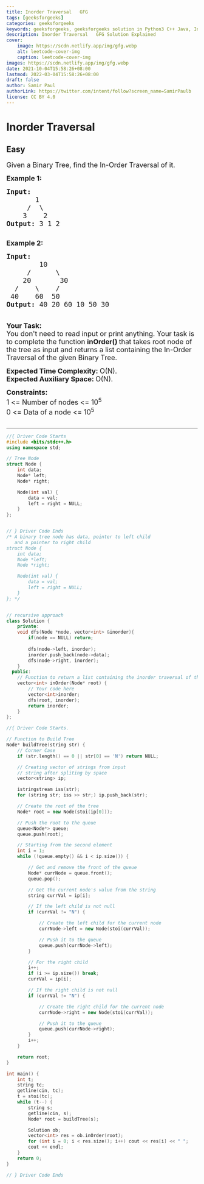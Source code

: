 ```yaml
---
title: Inorder Traversal   GFG
tags: [geeksforgeeks]
categories: geeksforgeeks
keywords: geeksforgeeks, geeksforgeeks solution in Python3 C++ Java, Inorder Traversal - GFG solution
description: Inorder Traversal   GFG Solution Explained
cover:
    image: https://scdn.netlify.app/img/gfg.webp
    alt: leetcode-cover-img
    caption: leetcode-cover-img
images: https://scdn.netlify.app/img/gfg.webp
date: 2021-10-04T15:58:26+08:00
lastmod: 2022-03-04T15:58:26+08:00
draft: false
author: Samir Paul
authorLink: https://twitter.com/intent/follow?screen_name=SamirPaulb
license: CC BY 4.0
---
```



# Inorder Traversal
## Easy
<div class="problems_problem_content__Xm_eO"><p><span style="font-size:18px">Given a Binary Tree, find the In-Order Traversal of it.</span></p>

<p><span style="font-size:18px"><strong>Example 1:</strong></span></p>

<pre><span style="font-size:18px"><strong>Input:
</strong>&nbsp;&nbsp;&nbsp; &nbsp;  1
 &nbsp;&nbsp;&nbsp;&nbsp;/&nbsp; \
 &nbsp;&nbsp; 3&nbsp;&nbsp;&nbsp; 2
<strong>Output: </strong>3 1 2<strong>
</strong></span>
</pre>

<p><span style="font-size:18px"><strong>Example 2:</strong></span></p>

<pre><span style="font-size:18px"><strong>Input:
</strong>        10
 &nbsp; &nbsp; /&nbsp;&nbsp;&nbsp;   \ 
    20&nbsp;&nbsp;&nbsp;&nbsp;&nbsp;  30 
  /&nbsp;&nbsp;&nbsp; \&nbsp; &nbsp; /
 40&nbsp;&nbsp;  60&nbsp; 50
<strong>Output: </strong>40 20 60 10 50 30<strong>

</strong></span></pre>

<p><span style="font-size:18px"><strong>Your Task:</strong><br>
You don't need to read input or print anything. Your task is to complete the function</span><span style="font-size:18px"> <strong>inOrder()&nbsp;</strong>that takes root node of the tree as input&nbsp;and returns a list containing the In-Order Traversal of the given Binary Tree.</span></p>

<p><span style="font-size:18px"><strong>Expected Time Complexity:&nbsp;</strong>O(N).<br>
<strong>Expected Auxiliary Space:&nbsp;</strong>O(N).</span></p>

<p><span style="font-size:18px"><strong>Constraints:</strong><br>
1 &lt;= Number of nodes &lt;= 10<sup>5</sup><br>
0 &lt;= Data of a node &lt;= 10<sup>5</sup></span><br>
&nbsp;</p>
</div>

---




```cpp
//{ Driver Code Starts
#include <bits/stdc++.h>
using namespace std;

// Tree Node
struct Node {
    int data;
    Node* left;
    Node* right;

    Node(int val) {
        data = val;
        left = right = NULL;
    }
};


// } Driver Code Ends
/* A binary tree node has data, pointer to left child
   and a pointer to right child
struct Node {
    int data;
    Node *left;
    Node *right;

    Node(int val) {
        data = val;
        left = right = NULL;
    }
}; */


// recursive approach
class Solution {
    private:
    void dfs(Node *node, vector<int> &inorder){
        if(node == NULL) return;
        
        dfs(node->left, inorder);
        inorder.push_back(node->data);
        dfs(node->right, inorder);
    }
  public:
    // Function to return a list containing the inorder traversal of the tree.
    vector<int> inOrder(Node* root) {
        // Your code here
        vector<int>inorder;
        dfs(root, inorder);
        return inorder;
    }
};

//{ Driver Code Starts.

// Function to Build Tree
Node* buildTree(string str) {
    // Corner Case
    if (str.length() == 0 || str[0] == 'N') return NULL;

    // Creating vector of strings from input
    // string after spliting by space
    vector<string> ip;

    istringstream iss(str);
    for (string str; iss >> str;) ip.push_back(str);

    // Create the root of the tree
    Node* root = new Node(stoi(ip[0]));

    // Push the root to the queue
    queue<Node*> queue;
    queue.push(root);

    // Starting from the second element
    int i = 1;
    while (!queue.empty() && i < ip.size()) {

        // Get and remove the front of the queue
        Node* currNode = queue.front();
        queue.pop();

        // Get the current node's value from the string
        string currVal = ip[i];

        // If the left child is not null
        if (currVal != "N") {

            // Create the left child for the current node
            currNode->left = new Node(stoi(currVal));

            // Push it to the queue
            queue.push(currNode->left);
        }

        // For the right child
        i++;
        if (i >= ip.size()) break;
        currVal = ip[i];

        // If the right child is not null
        if (currVal != "N") {

            // Create the right child for the current node
            currNode->right = new Node(stoi(currVal));

            // Push it to the queue
            queue.push(currNode->right);
        }
        i++;
    }

    return root;
}

int main() {
    int t;
    string tc;
    getline(cin, tc);
    t = stoi(tc);
    while (t--) {
        string s;
        getline(cin, s);
        Node* root = buildTree(s);

        Solution ob;
        vector<int> res = ob.inOrder(root);
        for (int i = 0; i < res.size(); i++) cout << res[i] << " ";
        cout << endl;
    }
    return 0;
}

// } Driver Code Ends
```
